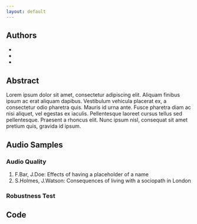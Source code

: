 ```yaml
---
layout: default
---
```


## Authors

* 
* 
* 

## Abstract

Lorem ipsum dolor sit amet, consectetur adipiscing elit. Aliquam finibus ipsum ac erat aliquam dapibus. Vestibulum vehicula placerat ex, a consectetur odio pharetra quis. Mauris id urna ante. Fusce pharetra diam ac nisi aliquet, vel egestas ex iaculis. Pellentesque laoreet cursus tellus sed pellentesque. Praesent a rhoncus elit. Nunc ipsum nisl, consequat sit amet pretium quis, gravida id ipsum.

## Audio Samples

### Audio Quality

1. F.Bar, J.Doe: Effects of having a placeholder of a name
2. S.Holmes, J.Watson: Consequences of living with a sociopath in London

### Robustness Test

## Code
